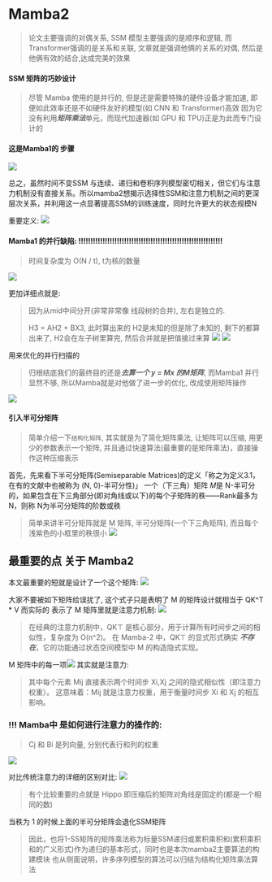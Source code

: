 # Mamba2

> 论文主要强调的对偶关系, 
> SSM 模型主要强调的是顺序和逻辑, 而 Transformer强调的是关系和关联, 文章就是强调他俩的关系的对偶, 然后是他俩有效的结合,达成完美的效果

#### SSM 矩阵的巧妙设计

> 尽管 Mamba 使用的是并行的, 但是还是需要特殊的硬件设备才能加速, 即便如此效率还是不如硬件友好的模型(如 CNN 和 Transformer)高效
> 因为它没有利用***矩阵乘法***单元，而现代加速器(如 GPU 和 TPU)正是为此而专门设计的

#### 这是Mamba1的 步骤

![](https://image.chiullian.cn/img/202411282236051.png)


总之，虽然时间不变SSM 与连续、递归和卷积序列模型密切相关，但它们与注意力机制没有直接关系。所以mamba2想揭示选择性SSM和注意力机制之间的更深层次关系，并利用这一点显著提高SSM的训练速度，同时允许更大的状态规模N

重要定义:
![](https://image.chiullian.cn/img/202411281510677.png)

#### Mamba1 的并行缺陷: !!!!!!!!!!!!!!!!!!!!!!!!!!!!!!!!!!!!!!!!!!!!!!!!!!!!!!!!!!!!
> 时间复杂度为 O(N / t), t为核的数量

![](https://image.chiullian.cn/img/202411282240071.png)

更加详细点就是:
> 因为从mid中间分开(非常非常像 线段树的合并), 左右是独立的. 
> 
> H3 = AH2 + BX3, 此时算出来的 H2是未知的但是除了未知的, 剩下的都算出来了, H2会在左子树里算完, 然后合并就是把值接过来算
> ![](https://image.chiullian.cn/img/202411282304250.png)
![](https://image.chiullian.cn/img/202411282302378.png)

用来优化的并行扫描的

> 归根结底我们的最终目的还是***去算一个 y = Mx 的M矩阵***, 而Mamba1 并行显然不够, 所以Mamba就是对他做了进一步的优化, 改成使用矩阵操作

![](https://image.chiullian.cn/img/202411301640540.png)

#### 引入半可分矩阵
> 简单介绍一下`结构化矩阵`, 其实就是为了简化矩阵乘法, 让矩阵可以压缩, 用更少的参数表示一个矩阵, 并且通过快速算法(最重要的是矩阵乘法)，直接操作这种压缩表示


首先，先来看下半可分矩阵(Semiseparable Matrices)的定义「称之为定义3.1，在有的文献中也被称为 (N, 0)-半可分性)」
一个（下三角）矩阵 𝑀是 N-半可分的，如果包含在下三角部分(即对角线或以下)的每个子矩阵的秩——Rank最多为 N，则称 N为半可分矩阵的阶数或秩

> 简单来讲半可分矩阵就是 M 矩阵, 半可分矩阵(一个下三角矩阵), 而且每个浅紫色的小框里的秩很小
> ![](https://image.chiullian.cn/img/202412022240155.png)


## 最重要的点 关于 Mamba2

本文最重要的短就是设计了一个这个矩阵:
![](https://image.chiullian.cn/img/202412031409137.png)

大家不要被如下矩阵给误扰了, 这个式子只是表明了 M 的矩阵设计就相当于 QK^T * V 而实际的 表示了 M 矩阵里就是注意力机制:
![](https://image.chiullian.cn/img/202412031410401.png)

> 在经典的注意力机制中，QK⊤ 是核心部分，用于计算所有时间步之间的相似性，复杂度为 O(n^2)。
> 在 Mamba-2 中，QK⊤ 的显式形式确实 ***不存在***，它的功能通过状态空间模型中 M 的构造隐式实现。

M 矩阵中的每一项![](https://image.chiullian.cn/img/202412031418859.png) 其实就是注意力:

> 其中每个元素 Mij 直接表示两个时间步 Xi,Xj 之间的隐式相似性（即注意力权重）。 这意味着：Mij 就是注意力权重，用于衡量时间步 Xi 和 Xj 的相互影响。

### !!! Mamba中 是如何进行注意力的操作的:
> Cj 和 Bi 是列向量, 分别代表行和列的权重


![](https://image.chiullian.cn/img/202412031425213.png)


对比传统注意力的详细的区别对比:
![](https://image.chiullian.cn/img/202412031422605.png)

> 有个比较重要的点就是 Hippo 即压缩后的矩阵对角线是固定的(都是一个相同的数)


当秩为 1 的时候上面的半可分矩阵会退化SSM矩阵

> 因此，也将1-SS矩阵的矩阵乘法称为标量SSM递归或累积乘积和(累积乘积和的广义形式)作为递归的基本形式，同时也是本次mamba2主要算法的构建模块
> 也从侧面说明，许多序列模型的算法可以归结为结构化矩阵乘法算法


